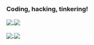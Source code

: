 ### Coding, hacking, tinkering!

<a href="https://github.com/Naohiro2g/minecraft_remote">
  <img align="center" src="https://github-readme-stats.vercel.app/api/pin/?username=Naohiro2g&repo=minecraft_remote&show_owner=true" />
</a>
<a href="https://github.com/takecx/RemoteControllerMod">
  <img align="center" src="https://github-readme-stats.vercel.app/api/pin/?username=takecx&repo=RemoteControllerMod&show_owner=true" />
</a>

<div><br /></div>

<a href="https://github-readme-stats.vercel.app/api?username=Naohiro2g&count_private=true&show_icons=true&line_height=16&theme=buefy">
  <img align="center" src="https://github-readme-stats.vercel.app/api?username=Naohiro2g&count_private=true&show_icons=true&line_height=16&theme=buefy" />
</a>
<a href="https://github-readme-stats.vercel.app/api/top-langs/?username=Naohiro2g&langs_count=6&layout=compact">
  <img align="center" src="https://github-readme-stats.vercel.app/api/top-langs/?username=Naohiro2g&langs_count=6&layout=compact" />
</a>


<!--
https://github.com/anuraghazra/github-readme-stats


[![Readme Card](https://github-readme-stats.vercel.app/api/pin/?username=Naohiro2g&repo=minecraft_remote&owner=true)](https://github.com/Naohiro2g/minecraft_remote)

![Naohiro2g's github stats](https://github-readme-stats.vercel.app/api?username=Naohiro2g&count_private=true&show_icons=true&line_height=16&theme=buefy)

![Top Langs](https://github-readme-stats.vercel.app/api/top-langs/?username=Naohiro2g&langs_count=6&layout=compact)

-->

<!--
### Hi there 👋

**Naohiro2g/Naohiro2g** is a ✨ _special_ ✨ repository because its `README.md` (this file) appears on your GitHub profile.

Here are some ideas to get you started:

- 🔭 I’m currently working on ...
- 🌱 I’m currently learning ...
- 👯 I’m looking to collaborate on ...
- 🤔 I’m looking for help with ...
- 💬 Ask me about ...
- 📫 How to reach me: ...
- 😄 Pronouns: ...
- ⚡ Fun fact: ...
-->
